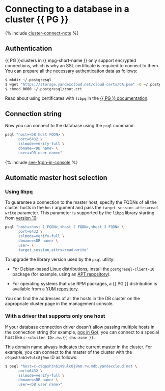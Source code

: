 # Connecting to a database in a cluster {{ PG }}

{% include [cluster-connect-note](../../_includes/mdb/cluster-connect-note.md) %}

## Authentication

{{ PG }}clusters in {{ mpg-short-name }} only support encrypted connections, which is why an SSL certificate is required to connect to them. You can prepare all the necessary authentication data as follows:

```bash
$ mkdir ~/.postgresql
$ wget "https://storage.yandexcloud.net/cloud-certs/CA.pem" -O ~/.postgresql/root.crt
$ chmod 0600 ~/.postgresql/root.crt
```

Read about using certificates with `libpq` in the [{{ PG }} documentation](https://www.postgresql.org/docs/current/static/libpq-connect.html#LIBPQ-PARAMKEYWORDS).

## Connection string

Now you can connect to the database using the `psql` command:

```bash
psql "host=<DB host FQDN> \
      port=6432 \
      sslmode=verify-full \
      dbname=<DB name> \
      user=<DB user name>"
```

{% include [see-fqdn-in-console](../../_includes/mdb/see-fqdn-in-console.md) %}

## Automatic master host selection

### Using libpq

To guarantee a connection to the master host, specify the FQDNs of all the cluster hosts in the `host` argument and pass the `target_session_attrs=read-write` parameter. This parameter is supported by the `libpq` library starting from [version 10](https://www.postgresql.org/docs/10/static/libpq-connect.html):

```bash
psql "host=<host 1 FQDN>,<host 2 FQDN>,<host 3 FQDN> \
      port=6432 \
      sslmode=verify-full \
      dbname=<DB name> \
      user= \
      target_session_attrs=read-write"
```

To upgrade the library version used by the `psql` utility:

* For Debian-based Linux distributions, install the `postgresql-client-10` package (for example, using an [APT repository](https://www.postgresql.org/download/linux/ubuntu/)).

* For operating systems that use RPM packages, a {{ PG }} distribution is available from a [YUM repository](https://yum.postgresql.org/).

You can find the addresses of all the hosts in the DB cluster on the appropriate cluster page in the management console.

### With a driver that supports only one host

If your database connection driver doesn't allow passing multiple hosts in the connection string (for example, [pgx in Go](https://github.com/jackc/pgx)), you can connect to a special host like `c-<cluster ID>.rw.{{ dns-zone }}`.


This domain name always indicates the current master in the cluster. For example, you can connect to the master of the cluster with the `c9qash3nb1v9ulc8j9nm` ID as follows:

```bash
$ psql "host=c-c9qash3nb1v9ulc8j9nm.rw.mdb.yandexcloud.net \
      port=6432 \
      sslmode=verify-full \
      dbname=<DB name> \
      user=<DB user name>"
```

